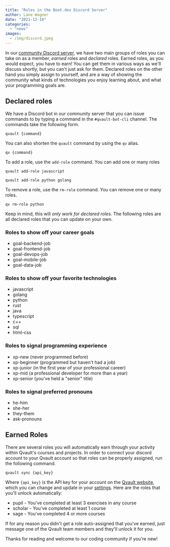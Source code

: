 ```yaml
---
title: "Roles in the Boot.dev Discord Server"
author: Lane Wagner
date: "2021-12-19"
categories: 
  - "news"
images:
  - /img/discord.jpeg
---
```


In our [community Discord server](https://discord.gg/EEkFwbv), we have two main groups of roles you can take on as a member, _earned_ roles and _declared_ roles. Earned roles, as you would expect, you have to earn! You can get them in various ways as we'll discuss shortly, but you can't just ask for them. Declared roles on the other hand you simply assign to yourself, and are a way of showing the community what kinds of technologies you enjoy learning about, and what your programming goals are.

## Declared roles

We have a Discord bot in our community server that you can issue commands to by typing a command in the `#qvault-bot-cli` channel. The commands take the following form.

```
qvault {command}
```

You can also shorten the `qvault` command by using the `qv` alias.

```
qv {command}
```

To add a role, use the `add-role` command. You can add one or many roles

```
qvault add-role javascript
```

```
qvault add-role python golang
```

To remove a role, use the `rm-role` command. You can remove one or many roles.

```
qv rm-role python
```

Keep in mind, this will _only work for declared roles_. The following roles are all declared roles that you can update on your own.

### Roles to show off your career goals

- goal-backend-job
- goal-frontend-job
- goal-devops-job
- goal-mobile-job
- goal-data-job

### Roles to show off your favorite technologies

- javascript
- golang
- python
- rust
- java
- typescript
- c++
- sql
- html-css

### Roles to signal programming experience

- xp-new (never programmed before)
- xp-beginner (programmed but haven't had a job)
- xp-junior (in the first year of your professional career)
- xp-mid (a professional developer for more than a year)
- xp-senior (you've held a "senior" title)

### Roles to signal preferred pronouns

- he-him
- she-her
- they-them
- ask-pronouns

## Earned Roles

There are several roles you will automatically earn through your activity within Qvault's courses and projects. In order to connect your discord account to your Qvault account so that roles can be properly assigned, run the following command.

```
qvault sync {api_key}
```

Where `{api_key}` is the API key for your account on the [Qvault website](https://app.qvault.io/), which you can change and update in your [settings](https://app.qvault.io/dashboard/settings). Here are the roles that you'll unlock automatically:

- pupil - You've completed at least 3 exercises in any course
- scholar - You've completed at least 1 course
- sage - You've completed 4 or more courses

If for any reason you didn't get a role auto-assigned that you've earned, just message one of the Qvault team members and they'll unlock it for you.

Thanks for reading and welcome to our coding community if you're new!

